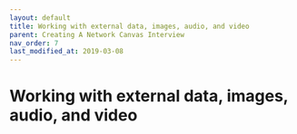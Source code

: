 ```yaml
---
layout: default
title: Working with external data, images, audio, and video
parent: Creating A Network Canvas Interview
nav_order: 7
last_modified_at: 2019-03-08
---
```


# Working with external data, images, audio, and video
